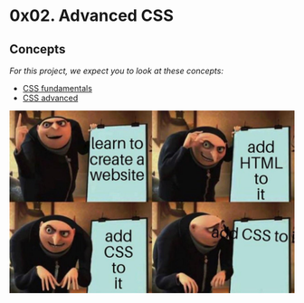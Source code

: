 # 0x02. Advanced CSS

## Concepts
_For this project, we expect you to look at these concepts:_

- [CSS fundamentals](https://intranet.alxswe.com/concepts/544)
- [CSS advanced](https://intranet.alxswe.com/concepts/545)

![Image 1](./readme_images/img1.jpg)

